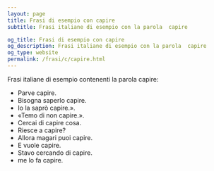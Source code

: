 ```yaml
---
layout: page
title: Frasi di esempio con capire 
subtitle: Frasi italiane di esempio con la parola  capire

og_title: Frasi di esempio con capire 
og_description: Frasi italiane di esempio con la parola  capire
og_type: website
permalink: /frasi/c/capire.html
---
```


Frasi italiane di esempio contenenti la parola capire:


- Parve capire.
- Bisogna saperlo capire.
- Io la saprò capire.».
- «Temo di non capire.».
- Cercai di capire cosa.
- Riesce a capire?
- Allora magari puoi capire.
- E vuole capire.
- Stavo cercando di capire.
- me lo fa capire.
